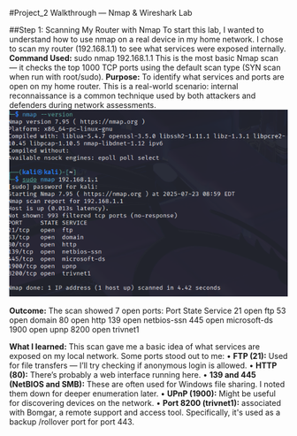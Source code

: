 #Project_2 Walkthrough — Nmap & Wireshark Lab

##Step 1: Scanning My Router with Nmap
To start this lab, I wanted to understand how to use nmap on a real device in my home network. I chose to scan my router (192.168.1.1) to see what services were exposed internally.
**Command Used:** sudo nmap 192.168.1.1
This is the most basic Nmap scan — it checks the top 1000 TCP ports using the default scan type (SYN scan when run with root/sudo). 
**Purpose:**
To identify what services and ports are open on my home router. This is a real-world scenario: internal reconnaissance is a common technique used by both attackers and defenders during network assessments.
![Nmap Scan of Router](screenshots/Nmap_start.png)
 
**Outcome:** 
The scan showed 7 open ports:
Port	State	Service
21	open	ftp
53	open	domain
80	open	http
139	open	netbios-ssn
445	open	microsoft-ds
1900	open	upnp
8200	open	trivnet1

**What I learned:** 
This scan gave me a basic idea of what services are exposed on my local network. Some ports stood out to me:
•	**FTP (21):** Used for file transfers — I’ll try checking if anonymous login is allowed.
•	**HTTP (80):** There’s probably a web interface running here.
•	**139 and 445 (NetBIOS and SMB):** These are often used for Windows file sharing. I noted them down for deeper enumeration later.
•	**UPnP (1900):** Might be useful for discovering devices on the network.
•	**Port 8200 (trivnet1):** associated with Bomgar, a remote support and access tool. Specifically, it's used as a backup /rollover port for port 443.




